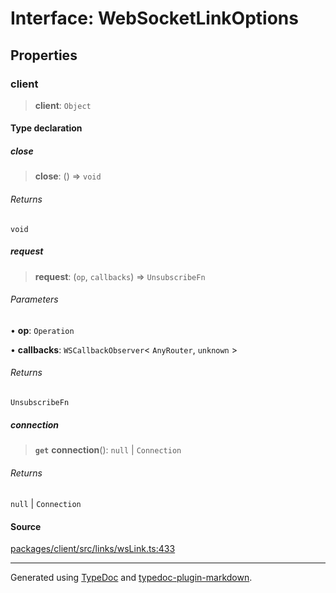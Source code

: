 # Interface: WebSocketLinkOptions

## Properties

### client

> **client**: `Object`

#### Type declaration

##### close

> **close**: () => `void`

###### Returns

`void`

##### request

> **request**: (`op`, `callbacks`) => `UnsubscribeFn`

###### Parameters

• **op**: `Operation`

• **callbacks**: `WSCallbackObserver`\< `AnyRouter`, `unknown` \>

###### Returns

`UnsubscribeFn`

##### connection

> **`get`** **connection**(): `null` \| `Connection`

###### Returns

`null` \| `Connection`

#### Source

[packages/client/src/links/wsLink.ts:433](https://github.com/trpc/trpc/blob/caccce64/packages/client/src/links/wsLink.ts#L433)

***

Generated using [TypeDoc](https://typedoc.org) and [typedoc-plugin-markdown](https://typedoc-plugin-markdown.org).

